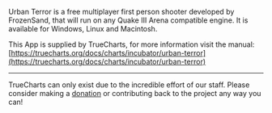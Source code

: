 Urban Terror is a free multiplayer first person shooter developed by FrozenSand, that will run on any Quake III Arena compatible engine. It is available for Windows, Linux and Macintosh.

This App is supplied by TrueCharts, for more information visit the manual: [https://truecharts.org/docs/charts/incubator/urban-terror](https://truecharts.org/docs/charts/incubator/urban-terror)

---

TrueCharts can only exist due to the incredible effort of our staff.
Please consider making a [donation](https://truecharts.org/docs/about/sponsor) or contributing back to the project any way you can!
